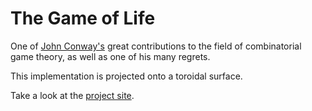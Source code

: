 # The Game of Life
One of [John Conway's][conway] great contributions to the field of combinatorial game theory, as well as one of his many regrets.

This implementation is projected onto a toroidal surface.

Take a look at the [project site][gh-pages].

[conway]: https://en.wikipedia.org/wiki/John_Horton_Conway
[gh-pages]: https://ItsNickBarry.github.io/game-of-life
